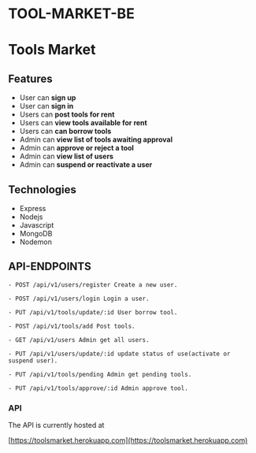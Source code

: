 # TOOL-MARKET-BE

# Tools Market

## Features

- User can **sign up**
- User can **sign in**
- Users can **post tools for rent**
- Users can **view tools available for rent**
- Users can **can borrow tools**
- Admin can **view list of tools awaiting approval**
- Admin can **approve or reject a tool**
- Admin can **view list of users**
- Admin can **suspend or reactivate a user**

## Technologies

- Express
- Nodejs
- Javascript
- MongoDB
- Nodemon

## API-ENDPOINTS

`- POST /api/v1/users/register Create a new user.`

`- POST /api/v1/users/login Login a user.`

`- PUT /api/v1/tools/update/:id User borrow tool.`

`- POST /api/v1/tools/add Post tools.`

`- GET /api/v1/users Admin get all users.`

`- PUT /api/v1/users/update/:id update status of use(activate or suspend user).`

`- PUT /api/v1/tools/pending Admin get pending tools.`

`- PUT /api/v1/tools/approve/:id Admin approve tool.`

### API

The API is currently hosted at

[https://toolsmarket.herokuapp.com](https://toolsmarket.herokuapp.com)
